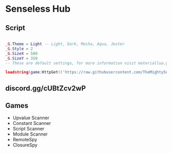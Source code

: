 # Senseless Hub

## Script
```lua

_G.Theme = Light -- Light, Dark, Mocha, Aqua, Jester
_G.Style = 2
_G.SizeX = 500
_G.SizeY = 350
-- These are default settings, for more information visit materiallua.gq

loadstring(game:HttpGet(('https://raw.githubusercontent.com/TheMightySource/Senseless-Hub/main/Loader.lua'),true))()
```

## discord.gg/cUBtZcv2wP

## Games
 * Upvalue Scanner
 * Constant Scanner
 * Script Scanner
 * Module Scanner
 * RemoteSpy
 * ClosureSpy
